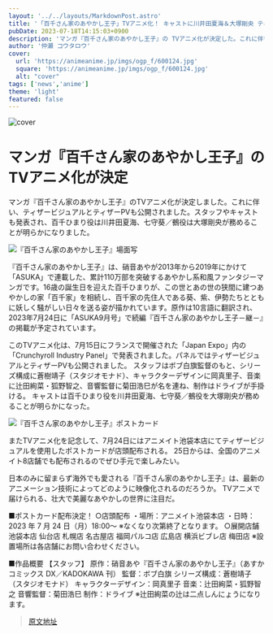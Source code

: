 ```yaml
---
layout: '../../layouts/MarkdownPost.astro'
title: '「百千さん家のあやかし王子」TVアニメ化！ キャストに川井田夏海＆大塚剛央 ティザーPV公開'
pubDate: 2023-07-18T14:15:03+0900
description: 'マンガ『百千さん家のあやかし王子』の TVアニメ化が決定した。これに伴いティザービジュアルとティザーPVも公開。スタッフやキャストも発表され、百千ひまり役は川井田夏海、七守葵／鵺役は大塚剛央が務めることが明らかになった。'
author: '仲瀬 コウタロウ'
cover:
  url: 'https://animeanime.jp/imgs/ogp_f/600124.jpg'
  square: 'https://animeanime.jp/imgs/ogp_f/600124.jpg'
  alt: "cover"
tags: ['news','anime']
theme: 'light'
featured: false
---
```


![cover](https://animeanime.jp/imgs/ogp_f/600124.jpg)

# マンガ『百千さん家のあやかし王子』の TVアニメ化が決定

マンガ『百千さん家のあやかし王子』のTVアニメ化が決定しました。これに伴い、ティザービジュアルとティザーPVも公開されました。スタッフやキャストも発表され、百千ひまり役は川井田夏海、七守葵／鵺役は大塚剛央が務めることが明らかになりました。

![『百千さん家のあやかし王子』場面写](https://animeanime.jp/imgs/zoom/600123.jpg)

『百千さん家のあやかし王子』は、硝音あやが2013年から2019年にかけて「ASUKA」で連載した、累計110万部を突破するあやかし系和風ファンタジーマンガです。16歳の誕生日を迎えた百千ひまりが、この世とあの世の狭間に建つあやかしの家「百千家」を相続し、百千家の先住人である葵、紫、伊勢たちとともに妖しく騒がしい日々を送る姿が描かれています。原作は10言語に翻訳され、2023年7月24日に「ASUKA9月号」で続編『百千さん家のあやかし王子－継－』の掲載が予定されています。

このTVアニメ化は、7月15日にフランスで開催された「Japan Expo」内の「Crunchyroll Industry Panel」で発表されました。パネルではティザービジュアルとティザーPVも公開されました。
スタッフはボブ白旗監督のもと、シリーズ構成に蒼樹靖子（スタジオモナド）、キャラクターデザインに岡真里子、音楽に辻田絢菜・狐野智之、音響監督に菊田浩巳が名を連ね、制作はドライブが手掛ける。 キャストは百千ひまり役を川井田夏海、七守葵／鵺役を大塚剛央が務めることが明らかになった。

![『百千さん家のあやかし王子』ポストカード](https://animeanime.jp/imgs/zoom/600125.png)

またTVアニメ化を記念して、7月24日にはアニメイト池袋本店にてティザービジュアルを使用したポストカードが店頭配布される。 25日からは、全国のアニメイト8店舗でも配布されるのでぜひ手元で楽しみたい。

日本のみに留まらず海外でも愛される『百千さん家のあやかし王子』は、最新のアニメーション技術によってどのように映像化されるのだろうか。 TVアニメで届けられる、壮大で美麗なあやかしの世界に注目だ。

■ポストカード配布決定！ 
○店頭配布
・場所：アニメイト池袋本店
・日時：2023 年 7 月 24 日（月）18:00～
※なくなり次第終了となります。 
○展開店舗
池袋本店
仙台店
札幌店
名古屋店
福岡パルコ店
広島店
横浜ビブレ店
梅田店
※設置場所は各店舗にお問い合わせください。

■作品概要
【スタッフ】
原作：硝音あや『百千さん家のあやかし王子』（あすかコミックス DX／KADOKAWA 刊）
監督：ボブ白旗
シリーズ構成：蒼樹靖子（スタジオモナド）
キャラクターデザイン：岡真里子
音楽：辻田絢菜・狐野智之
音響監督：菊田浩巳
制作：ドライブ
※辻田絢菜の辻は二点しんにょうになります。

>[原文地址](https://animeanime.jp/article/2023/07/18/78673.html)  